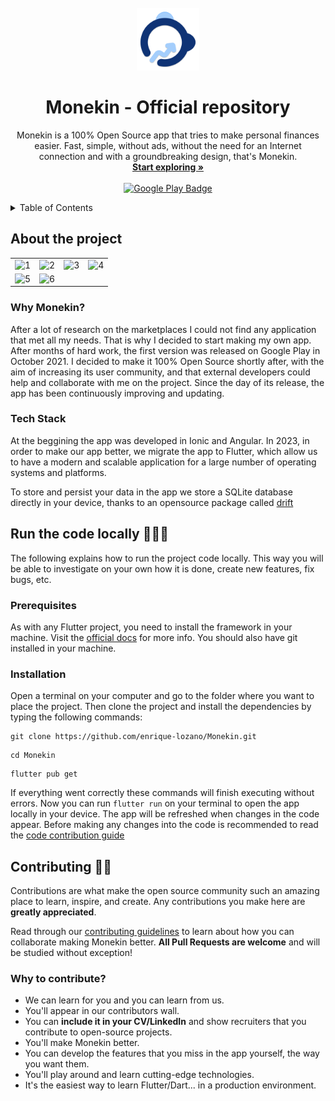 <!-- PROJECT LOGO -->
<br />
<div align="center">
  <a href="https://github.com/othneildrew/Best-README-Template">
    <img src="assets/resources/appIcon-with-margin.png"  alt="App Icon" width="100" height="100">
  </a>

  <h1 align="center">Monekin - Official repository</h1>

  <p align="center">
    Monekin is a 100% Open Source app that tries to make personal finances easier. Fast, simple, without ads, without the need for an Internet connection and with a groundbreaking design, that's Monekin.
    <br />
    <a href="#about-the-project"><strong>Start exploring »</strong></a>
    <br />
    <br />
    <a href="https://play.google.com/store/apps/details?id=com.monekin.app">
      <img src="https://play.google.com/intl/en_us/badges/images/generic/en-play-badge.png"  alt="Google Play Badge" height="68">
    </a>
  </p>
</div>

<!-- TABLE OF CONTENTS -->
<details>
  <summary>Table of Contents</summary>
  <ol>
    <li>
      <a href="#about-the-project">About The Project</a>
      <ul>
        <li><a href="#why-monekin">Why Monekin?</a></li>
        <li><a href="#tech-stack">Tech Stack</a></li>
      </ul>
    </li>
    <li>
      <a href="#run-the-code-locally-">Run the code locally</a>
      <ul>
        <li><a href="#prerequisites">Prerequisites</a></li>
        <li><a href="#installation">Installation</a></li>
      </ul>
    </li>
        <li>
      <a href="#contributing-">Contributing</a>
      <ul>
        <li><a href="#why-to-contribute">Why to contribute?</a></li>
      </ul>
    </li>
    <li><a href="#contact">Contact</a></li>
  </ol>
</details>

## About the project

|                                                                                                                    |                                                                                                                    |                                                                                                                    |                                                                                                                    |
| :----------------------------------------------------------------------------------------------------------------: | :----------------------------------------------------------------------------------------------------------------: | :----------------------------------------------------------------------------------------------------------------: | :----------------------------------------------------------------------------------------------------------------: |
| ![1](https://github.com/enrique-lozano/Monekin/blob/main/app-marketplaces/screenshots/en/Mockups/Diapositiva1.PNG) | ![2](https://github.com/enrique-lozano/Monekin/blob/main/app-marketplaces/screenshots/en/Mockups/Diapositiva2.PNG) | ![3](https://github.com/enrique-lozano/Monekin/blob/main/app-marketplaces/screenshots/en/Mockups/Diapositiva3.PNG) | ![4](https://github.com/enrique-lozano/Monekin/blob/main/app-marketplaces/screenshots/en/Mockups/Diapositiva4.PNG) |
| ![5](https://github.com/enrique-lozano/Monekin/blob/main/app-marketplaces/screenshots/en/Mockups/Diapositiva5.PNG) | ![6](https://github.com/enrique-lozano/Monekin/blob/main/app-marketplaces/screenshots/en/Mockups/Diapositiva6.PNG) |

### Why Monekin?

After a lot of research on the marketplaces I could not find any application that met all my needs. That is why I decided to start making my own app. After months of hard work, the first version was released on Google Play in October 2021. I decided to make it 100% Open Source shortly after, with the aim of increasing its user community, and that external developers could help and collaborate with me on the project. Since the day of its release, the app has been continuously improving and updating.

### Tech Stack

At the beggining the app was developed in Ionic and Angular. In 2023, in order to make our app better, we migrate the app to Flutter, which allow us to have a modern and scalable application for a large number of operating systems and platforms.

To store and persist your data in the app we store a SQLite database directly in your device, thanks to an opensource package called [drift](https://github.com/simolus3/drift)

## Run the code locally 🚀🧑‍💻

The following explains how to run the project code locally. This way you will be able to investigate on your own how it is done, create new features, fix bugs, etc.

### Prerequisites

As with any Flutter project, you need to install the framework in your machine. Visit the [official docs](https://docs.flutter.dev/get-started/install) for more info. You should also have git installed in your machine.

### Installation

Open a terminal on your computer and go to the folder where you want to place the project. Then clone the project and install the dependencies by typing the following commands:

```
git clone https://github.com/enrique-lozano/Monekin.git
```

```
cd Monekin
```

```
flutter pub get
```

If everything went correctly these commands will finish executing without errors. Now you can run <code>flutter run</code> on your terminal to open the app locally in your device. The app will be refreshed when changes in the code appear. Before making any changes into the code is recommended to read the [code contribution guide](https://github.com/enrique-lozano/Monekin/blob/main/docs/CODE_CONTRIBUTING.md)

## Contributing 🙋🏻

Contributions are what make the open source community such an amazing place to learn, inspire, and create. Any contributions you make here are **greatly appreciated**.

Read through our [contributing guidelines](https://github.com/enrique-lozano/Monekin/blob/main/CONTRIBUTING.md) to learn about how you can collaborate making Monekin better. **All Pull Requests are welcome** and will be studied without exception!

### Why to contribute?

- We can learn for you and you can learn from us.
- You'll appear in our contributors wall.
- You can **include it in your CV/LinkedIn** and show recruiters that you contribute to open-source projects.
- You'll make Monekin better.
- You can develop the features that you miss in the app yourself, the way you want them.
- You'll play around and learn cutting-edge technologies.
- It's the easiest way to learn Flutter/Dart... in a production environment.
